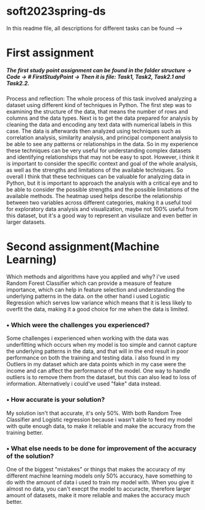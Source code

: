 # soft2023spring-ds
In this readme file, all descriptions for different tasks can be found -->

# First assignment
##### The first study point assignment can be found in the folder structure -> Code -> # FirstStudyPoint -> Then it is file: Task1, Task2, Task2.1 and Task2.2. 

Process and reflection:
The whole process of this task involved analyzing a dataset using different kind of techniques in Python. The first step was to examining the structure of the data, that means the number of rows and columns and the data types. 
Next is to get the data prepared for analysis by cleaning the data and encoding any text data with numerical labels in this case. The data is afterwards then analyzed using techniques such as correlation analysis, similarity analysis, and principal component analysis to be able to see any patterns or relationships in the data.
So in my experience these techniques can be very useful for understanding complex datasets and identifying relationships that may not be easy to spot. However, i think it is important to consider the specific context and goal of the whole analysis, as well as the strengths and limitations of the available techniques.
So overall I think that these techniques can be valuable for analyzing data in Python, but it is important to approach the analysis with a critical eye and to be able to consider the possible strengths and the possible limitations of the available methods. The heatmap used helps describe the relationship between two variables across different categories, making it a useful tool for exploratory data analysis and visualization, maybe not 100% useful from this dataset, but it's a good way to represent an visuliaze and even better in larger datasets.

# Second assignment(Machine Learning)

Which methods and algorithms have you applied and why?
i've used Random Forest Classifier which can provide a measure of feature importance, which can help in feature selection and understanding the underlying patterns in the data.
on the other hand i used Logistic Regression which serves low variance which means that it is less likely to overfit the data, making it a good choice for me when the data is limited.
### • Which were the challenges you experienced?
Some challenges i experienced when working with the data was underfitting which occurs when my model is too simple and cannot capture the underlying patterns in the data, and that will in the end result in poor performance on both the training and testing data. i also found in my Outliers in my dataset which are data points which in my case were the income and can affect the performance of the model. One way to handle outliers is to remove them from the dataset, but this can also lead to loss of information. Alternatively i could've used "fake" data instead.
### • How accurate is your solution?
My solution isn't that accurate, it's only 50%. With both Random Tree Classifier and Logistic regression because i wasn't able to feed my model with quite enough data, to make it reliable and make the accuracy from the training better.
### • What else needs to be done for improvement of the accuracy of the solution?
One of the biggest "mistakes" or things that makes the accuracy of my different machine learning models only 50% accuracy, have something to do with the amount of data i used to train my model with. When you give it almost no data, you can't execpt the model to accuracte, therefore larger amount of datasets, make it more reliable and makes the accuracy much better.